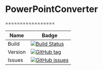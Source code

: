 # PowerPointConverter
=================

Name|Badge
---|---
Build|[![Build Status](https://travis-ci.org/Arukaito/PowerPointConverter.svg?branch=master)](https://travis-ci.org/Arukaito/PowerPointConverter)
Version|[![GitHub tag](https://img.shields.io/github/tag/expressjs/express.svg)](https://github.com/Arukaito/PowerPointConverter)
Issues|[![GitHub issues](https://img.shields.io/github/issues/Arukaito/PowerPointConverter.svg)](https://github.com/Arukaito/PowerPointConverter/issues)
